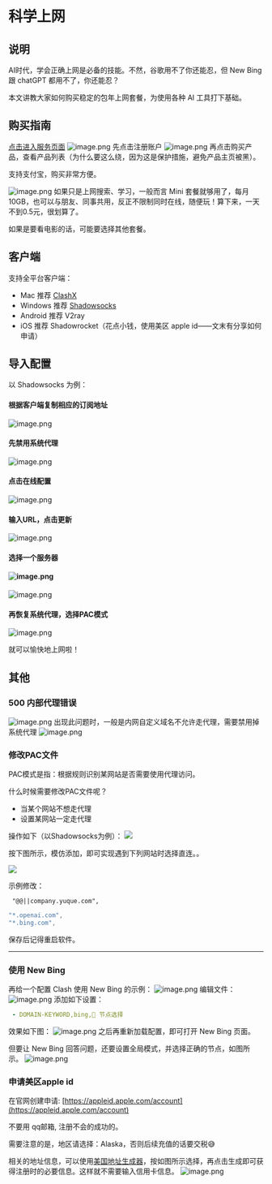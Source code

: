 # 科学上网
## 说明
AI时代，学会正确上网是必备的技能。不然，谷歌用不了你还能忍，但 New Bing 跟 chatGPT 都用不了，你还能忍？

本文讲教大家如何购买稳定的包年上网套餐，为使用各种 AI 工具打下基础。
## 购买指南
[点击进入服务页面](https://cp.cloudnx.cc/aff.php?aff=22930)
![image.png](https://raw.gitmirror.com/levy9527/image-holder/main/docs/tools/1682172119852.png)
先点击注册账户
![image.png](https://raw.gitmirror.com/levy9527/image-holder/main/docs/tools/1682172124456.png)
再点击购买产品，查看产品列表（为什么要这么绕，因为这是保护措施，避免产品主页被黑）。

支持支付宝，购买非常方便。

![image.png](https://raw.gitmirror.com/levy9527/image-holder/main/docs/tools/1682172127595.png)
如果只是上网搜索、学习，一般而言 Mini 套餐就够用了，每月 10GB，也可以与朋友、同事共用，反正不限制同时在线，随便玩！算下来，一天不到0.5元，很划算了。

如果是要看电影的话，可能要选择其他套餐。
## 客户端
支持全平台客户端：

- Mac 推荐 [ClashX](https://github.com/yichengchen/clashX/releases)
- Windows 推荐 [Shadowsocks](https://github.com/shadowsocks/shadowsocks-windows/releases)
- Android 推荐 V2ray
- iOS 推荐 Shadowrocket（花点小钱，使用美区 apple id——文末有分享如何申请）
## 导入配置
以 Shadowsocks 为例：
#### 根据客户端复制相应的订阅地址
![image.png](https://raw.gitmirror.com/levy9527/image-holder/main/docs/tools/1682172131049.png)

#### 先禁用系统代理
![image.png](https://raw.gitmirror.com/levy9527/image-holder/main/docs/tools/1682172136278.png)

#### 点击在线配置
![image.png](https://raw.gitmirror.com/levy9527/image-holder/main/docs/tools/1682172141931.png)

#### 输入URL，点击更新
![image.png](https://raw.gitmirror.com/levy9527/image-holder/main/docs/tools/1682172145950.png)

#### 选择一个服务器
#### ![image.png](https://raw.gitmirror.com/levy9527/image-holder/main/docs/tools/1682172149930.png)
![image.png](https://raw.gitmirror.com/levy9527/image-holder/main/docs/tools/1682172155098.png)

#### 再恢复系统代理，选择PAC模式
![image.png](https://raw.gitmirror.com/levy9527/image-holder/main/docs/tools/1682172160264.png)

就可以愉快地上网啦！
## 其他
### 500 内部代理错误 
![image.png](https://raw.gitmirror.com/levy9527/image-holder/main/docs/tools/1682172164184.png)
出现此问题时，一般是内网自定义域名不允许走代理，需要禁用掉系统代理
![image.png](https://raw.gitmirror.com/levy9527/image-holder/main/docs/tools/1682172170331.png)

### 修改PAC文件
PAC模式是指：根据规则识别某网站是否需要使用代理访问。

什么时候需要修改PAC文件呢？

- 当某个网站不想走代理
- 设置某网站一定走代理

操作如下（以Shadowsocks为例）：
![](https://raw.gitmirror.com/levy9527/image-holder/main/docs/tools/1682172175096.png)

按下图所示，模仿添加，即可实现遇到下列网站时选择直连。。

![](https://raw.gitmirror.com/levy9527/image-holder/main/docs/tools/1682172179825.png)

示例修改：
```shell
 "@@||company.yuque.com",
```

```java
"*.openai.com",
"*.bing.com",
```

保存后记得重启软件。

---

### 使用 New Bing
再给一个配置 Clash 使用 New Bing 的示例：
![image.png](https://raw.gitmirror.com/levy9527/image-holder/main/docs/tools/1682172184433.png)
编辑文件：
![image.png](https://raw.gitmirror.com/levy9527/image-holder/main/docs/tools/1682172189506.png)
添加如下设置：
```yaml
 - DOMAIN-KEYWORD,bing,🚀 节点选择
```
效果如下图：
![image.png](https://raw.gitmirror.com/levy9527/image-holder/main/docs/tools/1682172193803.png)
之后再重新加载配置，即可打开 New Bing 页面。

但要让 New Bing 回答问题，还要设置全局模式，并选择正确的节点，如图所示。
![image.png](https://raw.gitmirror.com/levy9527/image-holder/main/docs/tools/1682172198850.png)
### 申请美区apple id
在官网创建申请: [https://appleid.apple.com/account](https://appleid.apple.com/account)

不要用 qq邮箱, 注册不会的成功的。

需要注意的是，地区请选择：Alaska，否则后续充值的话要交税😅

相关的地址信息，可以使用[美国地址生成器](https://www.prepostseo.com/tool/fake-address-generator)，按如图所示选择，再点击生成即可获得注册时的必要信息。这样就不需要输入信用卡信息。
![image.png](https://raw.gitmirror.com/levy9527/image-holder/main/docs/tools/1682172198851.png)